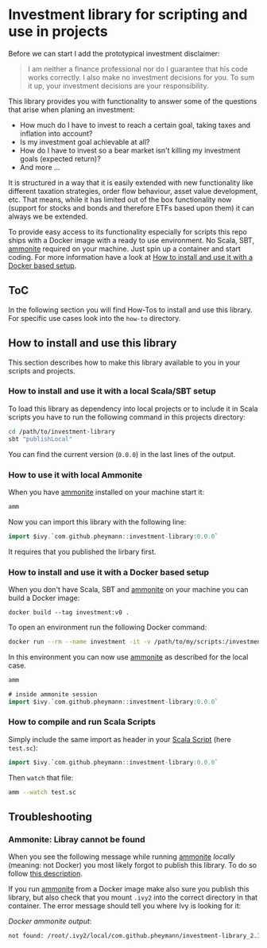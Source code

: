 
# Investment library for scripting and use in projects

Before we can start I add the prototypical investment disclaimer:

> I am neither a finance professional nor do I guarantee that his code works 
> correctly. I also make no investment decisions for you. To sum it up, your investment decisions
> are your responsibility.

This library provides you with functionality to answer some of the questions that arise when planing an investment:

  - How much do I have to invest to reach a certain goal, taking taxes and inflation into account?
  - Is my investment goal achievable at all?
  - How do I have to invest so a bear market isn't killing my investment goals (expected return)?
  - And more ...

It is structured in a way that it is easily extended with new functionality like different taxation
strategies, order flow behaviour, asset value development, etc. That means, while it has limited out of the
box functionality now (support for stocks and bonds and therefore ETFs based upon them) it can always we be
extended.

To provide easy access to its functionality especially for scripts this repo ships with a Docker image with
a ready to use environment. No Scala, SBT, [ammonite] required on your machine. Just spin up a container
and start coding. For more information have a look at [How to install and use it with a Docker based setup](#how-to-install-and-use-it-with-a-docker-based-setup).

## ToC
In the following section you will find How-Tos to install and use this library. For specific use cases
look into the `how-to` directory.

## How to install and use this library
This section describes how to make this library available to you in your scripts and projects.

### How to install and use it with a local Scala/SBT setup
To load this library as dependency into local projects or to include it in Scala scripts you have to run
the following command in this projects directory:

```bash
cd /path/to/investment-library
sbt "publishLocal"
```

You can find the current version (`0.0.0`) in the last lines of the output.

### How to use it with local Ammonite
When you have [ammonite] installed on your machine start it:

```bash
amm
```

Now you can import this library with the following line:

```scala
import $ivy.`com.github.pheymann::investment-library:0.0.0`
```

It requires that you published the lirbary first.

### How to install and use it with a Docker based setup
When you don't have Scala, SBT and [ammonite] on your machine you can build a Docker image:

```
docker build --tag investment:v0 .
```

To open an environment run the following Docker command:

```bash
docker run --rm --name investment -it -v /path/to/my/scripts:/investment/scripts investment:v0
```

In this environment you can now use [ammonite] as described for the local case.

```bash
amm
```

```scala
# inside ammonite session
import $ivy.`com.github.pheymann::investment-library:0.0.0`
```

### How to compile and run Scala Scripts
Simply include the same import as header in your [Scala Script] (here `test.sc`):

```scala
import $ivy.`com.github.pheymann::investment-library:0.0.0`
```

Then `watch` that file:

```bash
amm --watch test.sc
```

[ammonite]: https://ammonite.io/#Ammonite-REPL
[Scala Script]: https://ammonite.io/#ScalaScripts

## Troubleshooting
### Ammonite: Libray cannot be found
When you see the following message while running [ammonite] *locally* (meaning: not Docker) you most likely forgot to publish this library. To do
so follow [this description](how-to-publish-this-library-locally).

If you run [ammonite] from a Docker image make also sure you publish this library, but also check that you mount `.ivy2` into the
correct directory in that container. The error message should tell you where Ivy is looking for it:

*Docker ammonite output*:
```bash
not found: /root/.ivy2/local/com.github.pheymann/investment-library_2.13/0.0.0/ivys/ivy.xml
```